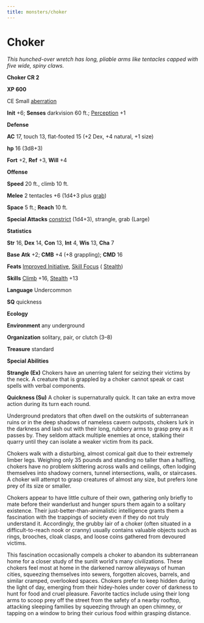 ```yaml
---
title: monsters/choker
---
```

# Choker

_This hunched-over wretch has long, pliable arms like tentacles capped with five wide, spiny claws._

**Choker CR 2**

**XP 600**

CE Small [aberration](creatureTypes.md#_aberration)

**Init** +6; **Senses** darkvision 60 ft.; [Perception](../skills/perception.md#_perception) +1

**Defense**

**AC** 17, touch 13, flat-footed 15 (+2 Dex, +4 natural, +1 size)

**hp** 16 (3d8+3)

**Fort** +2, **Ref** +3, **Will** +4

**Offense**

**Speed** 20 ft., climb 10 ft.

**Melee** 2 tentacles +6 (1d4+3 plus [grab](universalMonsterRules.md#_grab))

**Space** 5 ft.; **Reach** 10 ft.

**Special Attacks** [constrict](universalMonsterRules.md#_constrict) (1d4+3), strangle, grab (Large)

**Statistics**

**Str** 16, **Dex** 14, **Con** 13, **Int** 4, **Wis** 13, **Cha** 7

**Base**  **Atk** +2; **CMB** +4 (+8 grappling); **CMD** 16

**Feats** [Improved Initiative](../feats.md#_improved-initiative), [Skill Focus](../feats.md#_skill-focus) ( [Stealth](../skills/stealth.md#_stealth))

**Skills** [Climb](../skills/climb.md#_climb) +16, [Stealth](../skills/stealth.md#_stealth) +13

**Language** Undercommon

**SQ** quickness

**Ecology**

**Environment** any underground

**Organization** solitary, pair, or clutch (3–8)

**Treasure** standard

**Special Abilities**

**Strangle (Ex)** Chokers have an unerring talent for seizing their victims by the neck. A creature that is grappled by a choker cannot speak or cast spells with verbal components.

**Quickness (Su)** A choker is supernaturally quick. It can take an extra move action during its turn each round.

Underground predators that often dwell on the outskirts of subterranean ruins or in the deep shadows of nameless cavern outposts, chokers lurk in the darkness and lash out with their long, rubbery arms to grasp prey as it passes by. They seldom attack multiple enemies at once, stalking their quarry until they can isolate a weaker victim from its pack.

Chokers walk with a disturbing, almost comical gait due to their extremely limber legs. Weighing only 35 pounds and standing no taller than a halfling, chokers have no problem skittering across walls and ceilings, often lodging themselves into shadowy corners, tunnel intersections, walls, or staircases. A choker will attempt to grasp creatures of almost any size, but prefers lone prey of its size or smaller.

Chokers appear to have little culture of their own, gathering only briefly to mate before their wanderlust and hunger spurs them again to a solitary existence. Their just-better-than-animalistic intelligence grants them a fascination with the trappings of society even if they do not truly understand it. Accordingly, the grubby lair of a choker (often situated in a difficult-to-reach nook or cranny) usually contains valuable objects such as rings, brooches, cloak clasps, and loose coins gathered from devoured victims.

This fascination occasionally compels a choker to abandon its subterranean home for a closer study of the sunlit world's many civilizations. These chokers feel most at home in the darkened narrow alleyways of human cities, squeezing themselves into sewers, forgotten alcoves, barrels, and similar cramped, overlooked spaces. Chokers prefer to keep hidden during the light of day, emerging from their hidey-holes under cover of darkness to hunt for food and cruel pleasure. Favorite tactics include using their long arms to scoop prey off the street from the safety of a nearby rooftop, attacking sleeping families by squeezing through an open chimney, or tapping on a window to bring their curious food within grasping distance.

